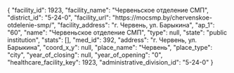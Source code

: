 {
    "facility_id": 1923,
    "facility_name": "Червеньское отделение СМП",
    "district_id": "5-24-0",
    "facility_url": "https:\/\/mocsmp.by\/chervenskoe-otdelenie-smp\/",
    "facility_address": "г. Червень, ул. Барыкина",
    "ap_1": "60",
    "name": "Червеньское отделение СМП",
    "type": null,
    "state": "public institution",
    "stats": [],
    "med_id": 392,
    "address": "г. Червень, ул. Барыкина",
    "coord_x_y": null,
    "place_name": "Червень",
    "place_type": "city",
    "year_of_closing": null,
    "year_of_opening": "0",
    "healthcare_facility_key": 1923,
    "administrative_division_id": "5-24-0"
}